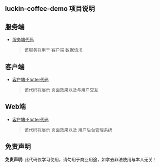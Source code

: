  

## luckin-coffee-demo 项目说明 

## 服务端
* [服务端代码](https://github.com/LZHS/luckin-coffee-demo/tree/service-code)  
  > 该服务将用于 客户端 数据请求

## 客户端
* [客户端-Flutter代码](https://github.com/LZHS/luckin-coffee-demo/tree/cli-flutter)  
  > 该代码将展示 页面效果以及与用户交互
 


## Web端
* [客户端-Flutter代码](https://github.com/LZHS/luckin_coffee_demo/tree/web-code)  
  > 该代码将展示 页面效果以及 用户后台管理系统
 


## 免责声明
**免责声明**: 此代码仅学习使用，请勿用于商业用途，如拿去非法使用与本人无关！



